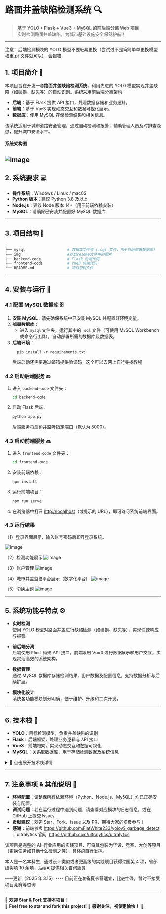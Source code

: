 # 路面井盖缺陷检测系统 🔍

> **基于 YOLO + Flask + Vue3 + MySQL 的前后端分离 Web 项目**  
> 实时检测路面井盖缺陷，为城市基础设施安全保驾护航！

---

注意：后端检测模块的 YOLO 模型不要轻易更换（尝试过不是简简单单更换模型权重.pt 文件就可以），会报错

## 1. 项目简介 🎯

本项目旨在开发一套**路面井盖缺陷检测系统**，利用先进的 YOLO 模型实现井盖缺陷（如破损、缺失等）的自动识别。系统采用前后端分离架构：

- **后端**：基于 Flask 提供 API 接口，处理数据存储和业务逻辑。
- **前端**：基于 Vue3 实现动态交互和数据可视化展示。
- **数据库**：使用 MySQL 存储检测结果和相关信息。

该系统适用于城市道路安全管理，通过自动检测和报警，辅助管理人员及时排查隐患，提升城市安全水平。

#### 系统架构图

## ![image](img/image0.png)

## 2. 系统要求 💻

- **操作系统**：Windows / Linux / macOS
- **Python 版本**：建议 Python 3.8 及以上
- **Node.js**：建议 Node 版本 14+（用于前端依赖安装）
- **MySQL**：请确保已安装并配置好 MySQL 数据库

---

## 3. 项目结构 📂

```bash
.
├── mysql                   # 数据库文件夹 (.sql 文件，用于自动部署数据库)
├── img                     #存放readme文件中的图片
├── backend-code            # Flask 后端代码
├── frontend-code           # Vue3 前端代码
└── README.md               # 项目说明文件
```

---

## 4. 安装与运行 🚀

### 4.1 配置 MySQL 数据库 🗄️

1. **安装 MySQL**：请先确保系统中已安装 MySQL 并配置好环境变量。
2. **部署数据库**：
   - 进入 `mysql` 文件夹，运行其中的 `.sql` 文件（可使用 MySQL Workbench 或命令行工具），自动部署所需的数据库及数据表。
3. **后端环境**：
   ```
     pip install -r requirements.txt
   ```
   后端启动还需要通过邮箱提供验证码，这个可以去网上自行寻找教程

### 4.2 启动后端服务 🔙

1. 进入 `backend-code` 文件夹：
   ```bash
   cd backend-code
   ```
2. 启动 Flask 后端：
   ```bash
   python app.py
   ```
   后端服务将启动并监听指定端口（默认为 5000）。

### 4.3 启动前端服务 🔜

1. 进入 `frontend-code` 文件夹：
   ```bash
   cd frontend-code
   ```
2. 安装前端依赖：
   ```bash
   npm install
   ```
3. 运行前端项目：
   ```bash
   npm run serve
   ```
4. 在浏览器中打开 [http://localhost](http://localhost)（或提示的 URL），即可访问系统前端界面。

### 4.3 运行结果

（1）登录界面展示，输入账号密码后即可登录系统。

![image](img/image2.png)

（2）检测功能展示
![image](img/image3.png)

（3）账户管理
![image](img/image4.png)

（4）城市井盖监控平台展示（数字化平台）
![image](img/image5.png)

（5）切换主题
![image](img/image6.png)

---

## 5. 系统功能与特点 ⚙️

- **实时检测**  
  使用 YOLO 模型对路面井盖进行缺陷检测（如破损、缺失等），实现快速响应与报警。

- **前后端分离**  
  后端使用 Flask 构建 API 接口，前端采用 Vue3 进行数据展示和用户交互，实现灵活高效的系统架构。

- **数据管理**  
  通过 MySQL 数据库存储检测结果、用户数据及配置信息，支持数据分析与后续扩展。

- **模块化设计**  
  系统各功能模块划分明确，便于维护、升级和二次开发。

---

## 6. 技术栈 🔧

- **YOLO**：目标检测模型，负责井盖缺陷的识别
- **Flask**：后端框架，处理业务逻辑与 API 接口
- **Vue3**：前端框架，实现动态交互和数据可视化
- **MySQL**：关系型数据库，用于存储检测数据及系统信息

<details>  
  <summary>📌 点击展开技术栈详情</summary>

### 深度学习与后端

- **YOLOv5 🚀**  
  高效、准确的目标检测算法，可实时识别图像和视频中的各类对象，为井盖缺陷检测提供坚实基础。

- **PyTorch**  
  深度学习框架，提供灵活的模型构建和调试能力，是实现复杂模型训练的不二选择。

- **OpenCV**  
  功能强大的计算机视觉库，支持丰富的图像和视频处理操作，助力高效预处理和后期数据分析。

- **Flask**  
  轻量级的 Python Web 框架，用于构建后端 API 和处理业务逻辑，便于前后端分离开发。

- **Werkzeug**  
  Flask 的核心 WSGI 工具集，确保请求与响应处理的高效稳定。

- **SQLAlchemy**  
  强大的 ORM 框架，简化数据库操作，支持灵活的 SQL 构建和数据库连接池管理，提升数据操作效率。

- **Flask-Migrate**  
  数据库迁移工具，帮助开发者轻松管理数据库结构变更，确保版本升级的平滑过渡。

- **Flask-JWT-Extended**  
  基于 JSON Web Token 的认证和授权工具，提供安全、高效的用户身份验证机制。

- **Flask-WTF**  
  提供表单生成与验证功能，简化前端数据交互的开发流程，提升用户体验。

- **Flask-Mail**  
  实现电子邮件发送与验证功能，支持用户通知、注册及密码重置等流程。

- **PyMySQL**  
  纯 Python 编写的 MySQL 数据库驱动，确保后端与数据库间的高效通信。

- **MySQL 8**  
  先进的关系型数据库管理系统，支持全文索引、多源复制和强大的 JSON 数据处理，满足大规模数据存储需求。

- **Docker**  
  轻量级虚拟化技术，简化应用部署和环境管理，确保开发、测试、生产环境的一致性。

---

### 前端

- **Vue3 + script setup**  
  采用最新组合式 API 构建清晰、高效的组件逻辑，极大提升开发体验与代码可维护性。

- **Element Plus**  
  Vue3 的现代化 UI 组件库，提供丰富的界面元素，帮助快速搭建精美、统一的前端界面。

- **Pinia**  
  类型安全且易于预测的状态管理工具，替代 Vuex，实现前端状态的高效管理与调试。

- **Vite**  
  新一代前端构建工具，提供极速热更新和优化的打包速度，显著提升开发效率。

- **Vue Router**  
  高效的前端路由管理工具，支持单页面应用（SPA）的流畅页面切换。

- **TypeScript**  
  JavaScript 的超集，通过静态类型检查提高代码质量和开发效率，减少运行时错误。

- **PNPM**  
  高效的包管理工具，优化依赖安装，节省磁盘空间，加速项目构建过程。

- **Scss & CSS 变量**  
  使用 Scss 结合 CSS 变量管理项目样式，实现灵活统一的布局和配色控制。

- **UnoCSS**  
  高性能即时原子化 CSS 引擎，支持灵活自定义样式，满足快速开发需求。

- **ESLint & Prettier**  
  分别用于代码校验和格式化，确保整个项目的代码风格统一、规范，提升代码质量。

- **Axios**  
  简洁高效的 HTTP 客户端，负责前后端数据交互，支持各种网络请求操作。

- **兼容移动端**  
  前端布局设计充分考虑移动设备分辨率，确保在各平台下均有出色的用户体验。

</details>

---

## 7. 注意事项 & 其他说明 📌

- **环境配置**：请确保所有依赖环境（Python、Node.js、MySQL）均已正确安装与配置。
- **调试问题**：若在运行过程中遇到问题，请查看对应模块的日志信息，或在 GitHub 上提交 Issue。
- **贡献建议**：欢迎 Star、Fork、Issue 以及 PR，期待大家的积极参与！
- **感谢**：前端参考 https://github.com/FlatWhite233/yolov5_garbage_detect 、ultralytics 官网: https://github.com/ultralytics/ultralytics

该项目是完整的 AI+行业应用的实践项目，可将其包装为毕设、竞赛、大创等项目（更换任务如其他什么检测之类），具体的自行发挥。

本人是一名本科生，通过设计类似或者更高级的实践项目获得过国奖 4 项，省部级奖项 10 余项，后续可提供相关咨询服务

----更新（2025 年 3.15）----
目前正在准备夏令营适宜，比较忙碌，暂时不接受项目竞赛等咨询

---

🚀 **欢迎 Star & Fork 支持本项目！**  
🚀 **Feel free to star and fork this project!**
💖 **感谢关注，祝使用愉快！** 💖
